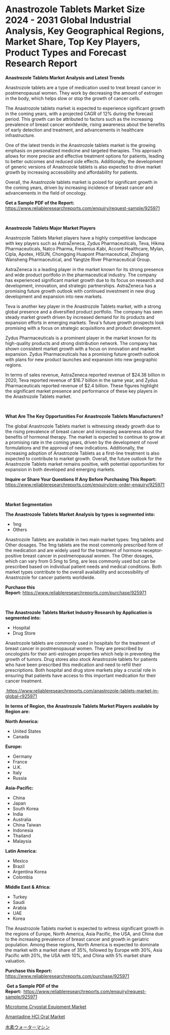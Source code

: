 <p><h1>Anastrozole Tablets Market Size 2024 - 2031 Global Industrial Analysis, Key Geographical Regions, Market Share, Top Key Players, Product Types and Forecast Research Report</h1></p><p><strong>Anastrozole Tablets Market Analysis and Latest Trends</strong></p>
<p><p>Anastrozole tablets are a type of medication used to treat breast cancer in postmenopausal women. They work by decreasing the amount of estrogen in the body, which helps slow or stop the growth of cancer cells.</p><p>The Anastrozole tablets market is expected to experience significant growth in the coming years, with a projected CAGR of 12% during the forecast period. This growth can be attributed to factors such as the increasing prevalence of breast cancer worldwide, rising awareness about the benefits of early detection and treatment, and advancements in healthcare infrastructure.</p><p>One of the latest trends in the Anastrozole tablets market is the growing emphasis on personalized medicine and targeted therapies. This approach allows for more precise and effective treatment options for patients, leading to better outcomes and reduced side effects. Additionally, the development of generic versions of Anastrozole tablets is also expected to drive market growth by increasing accessibility and affordability for patients.</p><p>Overall, the Anastrozole tablets market is poised for significant growth in the coming years, driven by increasing incidence of breast cancer and advancements in the field of oncology.</p></p>
<p><strong>Get a Sample PDF of the Report:&nbsp;</strong> <a href="https://www.reliableresearchreports.com/enquiry/request-sample/925971">https://www.reliableresearchreports.com/enquiry/request-sample/925971</a></p>
<p>&nbsp;</p>
<p><strong>Anastrozole Tablets Major Market Players</strong></p>
<p><p>Anastrozole Tablets Market players have a highly competitive landscape with key players such as AstraZeneca, Zydus Pharmaceuticals, Teva, Hikma Pharmaceuticals, Natco Pharma, Fresenius Kabi, Accord Healthcare, Mylan, Cipla, Apotex, HISUN, Chongqing Huapont Pharmaceutical, Zhejiang Wansheng Pharmaceutical, and Yangtze River Pharmaceutical Group.</p><p>AstraZeneca is a leading player in the market known for its strong presence and wide product portfolio in the pharmaceutical industry. The company has experienced significant market growth due to its focus on research and development, innovation, and strategic partnerships. AstraZeneca has a promising future growth outlook with continued investment in new drug development and expansion into new markets.</p><p>Teva is another key player in the Anastrozole Tablets market, with a strong global presence and a diversified product portfolio. The company has seen steady market growth driven by increased demand for its products and expansion efforts in emerging markets. Teva's future growth prospects look promising with a focus on strategic acquisitions and product development.</p><p>Zydus Pharmaceuticals is a prominent player in the market known for its high-quality products and strong distribution network. The company has shown consistent market growth with a focus on innovation and market expansion. Zydus Pharmaceuticals has a promising future growth outlook with plans for new product launches and expansion into new geographic regions.</p><p>In terms of sales revenue, AstraZeneca reported revenue of $24.38 billion in 2020, Teva reported revenue of $16.7 billion in the same year, and Zydus Pharmaceuticals reported revenue of $2.4 billion. These figures highlight the significant market presence and performance of these key players in the Anastrozole Tablets market.</p></p>
<p>&nbsp;</p>
<p><strong>What Are The Key Opportunities For Anastrozole Tablets Manufacturers?</strong></p>
<p><p>The global Anastrozole Tablets market is witnessing steady growth due to the rising prevalence of breast cancer and increasing awareness about the benefits of hormonal therapy. The market is expected to continue to grow at a promising rate in the coming years, driven by the development of novel formulations and the approval of new indications. Additionally, the increasing adoption of Anastrozole Tablets as a first-line treatment is also expected to contribute to market growth. Overall, the future outlook for the Anastrozole Tablets market remains positive, with potential opportunities for expansion in both developed and emerging markets.</p></p>
<p><strong>Inquire or Share Your Questions If Any Before Purchasing This Report:</strong> <a href="https://www.reliableresearchreports.com/enquiry/pre-order-enquiry/925971">https://www.reliableresearchreports.com/enquiry/pre-order-enquiry/925971</a></p>
<p>&nbsp;</p>
<p><strong>Market Segmentation</strong></p>
<p><strong>The Anastrozole Tablets Market Analysis by types is segmented into:</strong></p>
<p><ul><li>1mg</li><li>Others</li></ul></p>
<p><p>Anastrozole Tablets are available in two main market types: 1mg tablets and Other dosages. The 1mg tablets are the most commonly prescribed form of the medication and are widely used for the treatment of hormone receptor-positive breast cancer in postmenopausal women. The Other dosages, which can vary from 0.5mg to 5mg, are less commonly used but can be prescribed based on individual patient needs and medical conditions. Both market types contribute to the overall availability and accessibility of Anastrozole for cancer patients worldwide.</p></p>
<p><strong>Purchase this Report:&nbsp;</strong><a href="https://www.reliableresearchreports.com/purchase/925971">https://www.reliableresearchreports.com/purchase/925971</a></p>
<p>&nbsp;</p>
<p><strong>The Anastrozole Tablets Market Industry Research by Application is segmented into:</strong></p>
<p><ul><li>Hospital</li><li>Drug Store</li></ul></p>
<p><p>Anastrozole tablets are commonly used in hospitals for the treatment of breast cancer in postmenopausal women. They are prescribed by oncologists for their anti-estrogen properties which help in preventing the growth of tumors. Drug stores also stock Anastrozole tablets for patients who have been prescribed this medication and need to refill their prescriptions. Both hospital and drug store markets play a crucial role in ensuring that patients have access to this important medication for their cancer treatment.</p></p>
<p><a href="https://www.reliableresearchreports.com/anastrozole-tablets-market-in-global-r925971">&nbsp;https://www.reliableresearchreports.com/anastrozole-tablets-market-in-global-r925971</a></p>
<p><strong>In terms of Region, the Anastrozole Tablets Market Players available by Region are:</strong></p>
<p>
    <p> <strong> North America: </strong>
        <ul>
            <li>United States</li>
            <li>Canada</li>
        </ul>
        </p> 
    <p> <strong> Europe: </strong>
        <ul>
            <li>Germany</li>
            <li>France</li>
            <li>U.K.</li>
            <li>Italy</li>
            <li>Russia</li>
        </ul>
        </p> 
    <p> <strong> Asia-Pacific: </strong>
        <ul>
            <li>China</li>
            <li>Japan</li>
            <li>South Korea</li>
            <li>India</li>
            <li>Australia</li>
            <li>China Taiwan</li>
            <li>Indonesia</li>
            <li>Thailand</li>
            <li>Malaysia</li>
        </ul>
        </p> 
    <p> <strong> Latin America: </strong>
        <ul>
            <li>Mexico</li>
            <li>Brazil</li>
            <li>Argentina Korea</li>
            <li>Colombia</li>
        </ul>
        </p> 
    <p> <strong> Middle East & Africa: </strong>
        <ul>
            <li>Turkey</li>
            <li>Saudi</li>
            <li>Arabia</li>
            <li>UAE</li>
            <li>Korea</li>
        </ul>
    </p>
    </p>
<p><p>The Anastrozole Tablets market is expected to witness significant growth in the regions of Europe, North America, Asia Pacific, the USA, and China due to the increasing prevalence of breast cancer and growth in geriatric population. Among these regions, North America is expected to dominate the market with a market share of 35%, followed by Europe with 30%, Asia Pacific with 20%, the USA with 10%, and China with 5% market share valuation.</p></p>
<p><strong>Purchase this Report: </strong><a href="https://www.reliableresearchreports.com/purchase/925971">https://www.reliableresearchreports.com/purchase/925971</a></p>
<p>&nbsp;<strong>Get a Sample PDF of the Report:&nbsp;&nbsp;</strong><a href="https://www.reliableresearchreports.com/enquiry/request-sample/925971">https://www.reliableresearchreports.com/enquiry/request-sample/925971</a></p>
<p><strong></strong></p>
<p><p><a href="https://view.publitas.com/reportprime-1/microtome-cryostat-equipment-market-size-reveals-the-best-marketing-channels-in-global-industry/">Microtome Cryostat Equipment Market</a></p><p><a href="https://github.com/sofayahoo2023/Market-Research-Report-List-4/blob/main/amantadine-hcl-oral-market.md">Amantadine HCl Oral Market</a></p><p><a href="https://github.com/pepo3k/Market-Research-Report-List-1/blob/main/327205358596.md">水素ウォーターマシン</a></p></p>